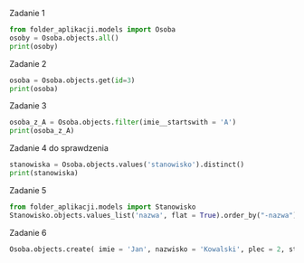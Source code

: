 Zadanie 1
```python
from folder_aplikacji.models import Osoba
osoby = Osoba.objects.all()
print(osoby)
```

Zadanie 2
```python
osoba = Osoba.objects.get(id=3)
print(osoba)
```


Zadanie 3 
```python
osoba_z_A = Osoba.objects.filter(imie__startswith = 'A')
print(osoba_z_A)
```
Zadanie 4 do sprawdzenia
```python
stanowiska = Osoba.objects.values('stanowisko').distinct()
print(stanowiska)
```
Zadanie 5
```python
from folder_aplikacji.models import Stanowisko
Stanowisko.objects.values_list('nazwa', flat = True).order_by("-nazwa")
```

Zadanie 6
```python
Osoba.objects.create( imie = 'Jan', nazwisko = 'Kowalski', plec = 2, stanowisko = Stanowisko.objects.get(id = 1))
```

